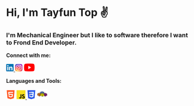 # Hi, I'm Tayfun Top ✌

### I'm Mechanical Engineer but I like to software therefore I want to Frond End Developer.

**Connect with me:**
 
<a target="_blank" href="https://www.linkedin.com/in/tayfun-top-b7574220a/"><img src="/image/Linkedin.png" width="20"> </a><a target="_blank" href="https://www.instagram.com/tayfun_tp/"><img src="/image/instagram.png" width="20"></a> <a target="_blank" href="https://www.youtube.com/c/TayfunTp"><img src="/image/youtube.png" width="29"></a>

**Languages and Tools:**

<a target="_blank" href="https://html.com/"><img src="/image/html.png" width="24"></a> <a target="_blank" href="https://www.javascript.com/"><img src="/image/javascript.png" width="24"> </a><a href="#"><img src="/image/css.png" width="24"></a> <a href="https://en.wikipedia.org/wiki/Visual_Basic_for_Applications"><img src="/image/vba.png" width="27"></a>